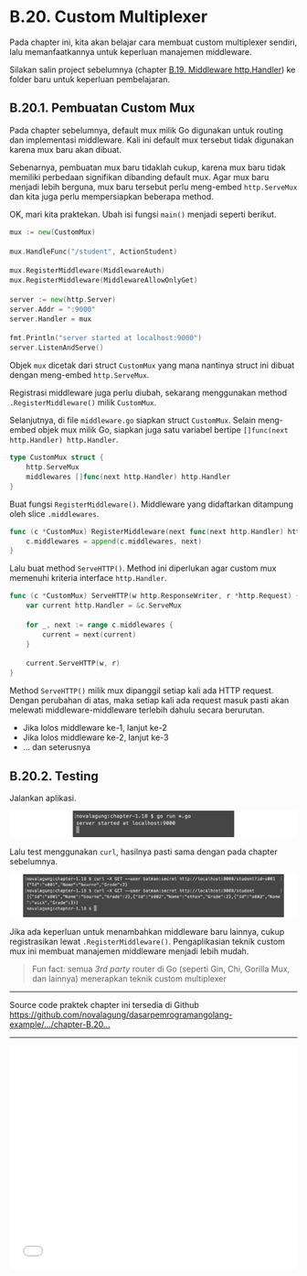 # B.20. Custom Multiplexer

Pada chapter ini, kita akan belajar cara membuat custom multiplexer sendiri, lalu memanfaatkannya untuk keperluan manajemen middleware.

Silakan salin project sebelumnya (chapter [B.19. Middleware http.Handler](/B-middleware-using-http-handler.html)) ke folder baru untuk keperluan pembelajaran.

## B.20.1. Pembuatan Custom Mux

Pada chapter sebelumnya, default mux milik Go digunakan untuk routing dan implementasi middleware. Kali ini default mux tersebut tidak digunakan karena mux baru akan dibuat.

Sebenarnya, pembuatan mux baru tidaklah cukup, karena mux baru tidak memiliki perbedaan signifikan dibanding default mux. Agar mux baru menjadi lebih berguna, mux baru tersebut perlu meng-embed `http.ServeMux` dan kita juga perlu mempersiapkan beberapa method.

OK, mari kita praktekan. Ubah isi fungsi `main()` menjadi seperti berikut.

```go
mux := new(CustomMux)

mux.HandleFunc("/student", ActionStudent)

mux.RegisterMiddleware(MiddlewareAuth)
mux.RegisterMiddleware(MiddlewareAllowOnlyGet)

server := new(http.Server)
server.Addr = ":9000"
server.Handler = mux

fmt.Println("server started at localhost:9000")
server.ListenAndServe()
```

Objek `mux` dicetak dari struct `CustomMux` yang mana nantinya struct ini dibuat dengan meng-embed `http.ServeMux`.

Registrasi middleware juga perlu diubah, sekarang menggunakan method `.RegisterMiddleware()` milik `CustomMux`.

Selanjutnya, di file `middleware.go` siapkan struct `CustomMux`. Selain meng-embed objek mux milik Go, siapkan juga satu variabel bertipe `[]func(next http.Handler) http.Handler`.

```go
type CustomMux struct {
    http.ServeMux
    middlewares []func(next http.Handler) http.Handler
}
```

Buat fungsi `RegisterMiddleware()`. Middleware yang didaftarkan ditampung oleh slice `.middlewares`.

```go
func (c *CustomMux) RegisterMiddleware(next func(next http.Handler) http.Handler) {
    c.middlewares = append(c.middlewares, next)
}
```

Lalu buat method `ServeHTTP()`. Method ini diperlukan agar custom mux memenuhi kriteria interface `http.Handler`.

```go
func (c *CustomMux) ServeHTTP(w http.ResponseWriter, r *http.Request) {
    var current http.Handler = &c.ServeMux

    for _, next := range c.middlewares {
        current = next(current)
    }

    current.ServeHTTP(w, r)
}
```

Method `ServeHTTP()` milik mux dipanggil setiap kali ada HTTP request. Dengan perubahan di atas, maka setiap kali ada request masuk pasti akan melewati middleware-middleware terlebih dahulu secara berurutan.

- Jika lolos middleware ke-1, lanjut ke-2
- Jika lolos middleware ke-2, lanjut ke-3
- ... dan seterusnya

## B.20.2. Testing

Jalankan aplikasi.

![Run the server](images/B_http_basic_auth_2_run_server.png)

Lalu test menggunakan `curl`, hasilnya pasti sama dengan pada chapter sebelumnya.

![Consume API](images/B_http_basic_auth_3_test_api.png)

Jika ada keperluan untuk menambahkan middleware baru lainnya, cukup registrasikan lewat `.RegisterMiddleware()`. Pengaplikasian teknik custom mux ini membuat manajemen middleware menjadi lebih mudah.

> Fun fact: semua *3rd party* router di Go (seperti Gin, Chi, Gorilla Mux, dan lainnya) menerapkan teknik custom multiplexer

---

<div class="source-code-link">
    <div class="source-code-link-message">Source code praktek chapter ini tersedia di Github</div>
    <a href="https://github.com/novalagung/dasarpemrogramangolang-example/tree/master/chapter-B.20-custom-mux-multiplexer">https://github.com/novalagung/dasarpemrogramangolang-example/.../chapter-B.20...</a>
</div>

---

<iframe src="partial/ebooks.html" width="100%" height="390px" frameborder="0" scrolling="no"></iframe>
